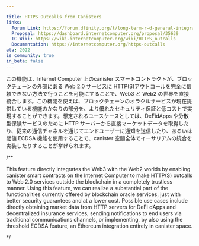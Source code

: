```yaml
---

title: HTTPS Outcalls from Canisters
links:
  Forum Link: https://forum.dfinity.org/t/long-term-r-d-general-integration-proposal/9383
  Proposal: https://dashboard.internetcomputer.org/proposal/35639
  IC Wiki: https://wiki.internetcomputer.org/wiki/HTTPS_outcalls
  Documentation: https://internetcomputer.org/https-outcalls
eta: 2022
is_community: true
in_beta: false
---
```

この機能は、Internet Computer 上のcanister スマートコントラクトが、ブロックチェーンの外部にある Web 2.0 サービスに HTTP(S)アウトコールを完全に信頼できない方法で行うことを可能にすることで、Web3 と Web2 の世界を直接統合します。この機能を使えば、ブロックチェーンのオラクルサービスが現在提供している機能のかなりの部分を、より優れたセキュリティ保証と低コストで実現することができます。想定されるユースケースとしては、DeFidApps や分散型保険サービスのために HTTP サーバーから直接マーケットデータを取得したり、従来の通信チャネルを通じてエンドユーザーに通知を送信したり、あるいは閾値 ECDSA 機能を使用することで、canister 空間全体でイーサリアムの統合を実装したりすることが挙げられます。

/**


This feature directly integrates the Web3 with the Web2 worlds by enabling canister smart contracts on the Internet Computer to make HTTP(S) outcalls to Web 2.0 services outside the blockchain in a completely trustless manner. Using this feature, we can realize a substantial part of the functionalities currently offered by blockchain oracle services, just with better security guarantees and at a lower cost. Possible use cases include directly obtaining market data from HTTP servers for DeFi dApps and decentralized insurance services, sending notifications to end users via traditional communications channels, or implementing, by also using the threshold ECDSA feature, an Ethereum integration entirely in canister space.

*/